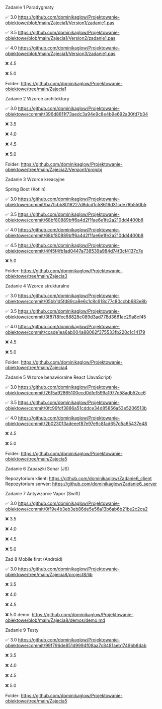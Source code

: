 Zadanie 1 Paradygmaty  

✅ 3.0 https://github.com/dominikaglow/Projektowanie-obiektowe/blob/main/Zajecia1/Version1/zadanie1.pas

✅ 3.5 https://github.com/dominikaglow/Projektowanie-obiektowe/blob/main/Zajecia1/Version2/zadanie1.pas

✅ 4.0 https://github.com/dominikaglow/Projektowanie-obiektowe/blob/main/Zajecia1/Version3/zadanie1.pas

❌ 4.5 

❌ 5.0 

Folder: https://github.com/dominikaglow/Projektowanie-obiektowe/tree/main/Zajecia1


Zadanie 2 Wzorce architektury  

✅ 3.0 https://github.com/dominikaglow/Projektowanie-obiektowe/commit/396d8811f73aedc3a94e9c8e4b9e692a30fd7b34

❌ 3.5 

❌ 4.0 

❌ 4.5 

❌ 5.0 

Folder: https://github.com/dominikaglow/Projektowanie-obiektowe/tree/main/Zajecia2/Version1/projobj


Zadanie 3 Wzorce kreacyjne

Spring Boot (Kotlin)

✅ 3.0 https://github.com/dominikaglow/Projektowanie-obiektowe/commit/ba7fcbb8016227d8dcd1c58616d31cde76b550b5

✅ 3.5 https://github.com/dominikaglow/Projektowanie-obiektowe/commit/68bf80889bff6a4d2f1fae6e1fe2a210dd4400b8

✅ 4.0 https://github.com/dominikaglow/Projektowanie-obiektowe/commit/68bf80889bff6a4d2f1fae6e1fe2a210dd4400b8

✅ 4.5 https://github.com/dominikaglow/Projektowanie-obiektowe/commit/4f45f4fb1ad0447a738539a984d74f3cf4137c7e

❌ 5.0 

Folder: https://github.com/dominikaglow/Projektowanie-obiektowe/tree/main/Zajecia3


Zadanie 4 Wzorce strukturalne

✅ 3.0 https://github.com/dominikaglow/Projektowanie-obiektowe/commit/05bb1d5fd89ca8e6c1c8c618c77c80ccbb683e8b

✅ 3.5 https://github.com/dominikaglow/Projektowanie-obiektowe/commit/3f87f8fec88828e089d3ad778d3661ac29a8cf45

✅ 4.0 https://github.com/dominikaglow/Projektowanie-obiektowe/commit/ccade1ea6ab004a88062f375533fb220c1c14179

❌ 4.5 

❌ 5.0 

Folder: https://github.com/dominikaglow/Projektowanie-obiektowe/tree/main/Zajecia4


Zadanie 5 Wzorce behawioralne React (JavaScript)

✅ 3.0 https://github.com/dominikaglow/Projektowanie-obiektowe/commit/26f5a92865100ecd0dfef599a1977d58adb52cc6

✅ 3.5 https://github.com/dominikaglow/Projektowanie-obiektowe/commit/0fc99fdf3886a51cddce34d85856a53e5206513b

✅ 4.0 https://github.com/dominikaglow/Projektowanie-obiektowe/commit/2b023013adeeef87e97e9c8fad657d5a65437e48

❌ 4.5 

❌ 5.0 

Folder: https://github.com/dominikaglow/Projektowanie-obiektowe/tree/main/Zajecia5

Zadanie 6 Zapaszki Sonar (JS)

Repozytorium klient: https://github.com/dominikaglow/Zadanie6_client
Repozytorium serwer: https://github.com/dominikaglow/Zadanie6_server


Zadanie 7 Antywzorce Vapor (Swift)

✅ 3.0 https://github.com/dominikaglow/Projektowanie-obiektowe/commit/0f19e4b3eb3eb86de5e56a13b6ab6b21be2c2ca2

❌ 3.5 

❌ 4.0 

❌ 4.5 

❌ 5.0 


Zad 8 Mobile first (Android)

✅ 3.0 https://github.com/dominikaglow/Projektowanie-obiektowe/tree/main/Zajecia8/project8/lib

❌ 3.5 

❌ 4.0 

❌ 4.5 

❌ 5.0 
demo: https://github.com/dominikaglow/Projektowanie-obiektowe/blob/main/Zajecia8/demos/demo.md


Zadanie 9 Testy

✅ 3.0 https://github.com/dominikaglow/Projektowanie-obiektowe/commit/99f796de851d9994f08aa7c8481aeb1749bb8dab

❌ 3.5

❌ 4.0

❌ 4.5

❌ 5.0

Folder: https://github.com/dominikaglow/Projektowanie-obiektowe/tree/main/Zajecia5